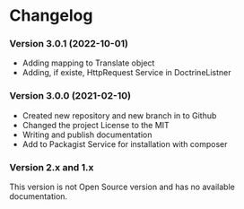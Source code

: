 Changelog
=========

### Version 3.0.1 (2022-10-01)
* Adding mapping to Translate object
* Adding, if existe, HttpRequest Service in DoctrineListner

### Version 3.0.0 (2021-02-10)
* Created new repository and new branch in to Github
* Changed the project License to the MIT
* Writing and publish documentation
* Add to Packagist Service for installation with composer

### Version 2.x and 1.x
This version is not Open Source version and has no available documentation.
